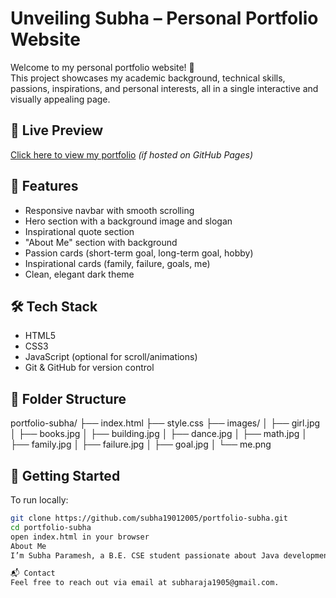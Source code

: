 # Unveiling Subha – Personal Portfolio Website

Welcome to my personal portfolio website! 🎉  
This project showcases my academic background, technical skills, passions, inspirations, and personal interests, all in a single interactive and visually appealing page.

## 🔗 Live Preview
[Click here to view my portfolio](https://your-github-username.github.io/portfolio-subha/) *(if hosted on GitHub Pages)*

## 📌 Features
- Responsive navbar with smooth scrolling
- Hero section with a background image and slogan
- Inspirational quote section
- "About Me" section with background
- Passion cards (short-term goal, long-term goal, hobby)
- Inspirational cards (family, failure, goals, me)
- Clean, elegant dark theme

## 🛠️ Tech Stack
- HTML5
- CSS3
- JavaScript (optional for scroll/animations)
- Git & GitHub for version control

## 📁 Folder Structure
portfolio-subha/
├── index.html
├── style.css
├── images/
│ ├── girl.jpg
│ ├── books.jpg
│ ├── building.jpg
│ ├── dance.jpg
│ ├── math.jpg
│ ├── family.jpg
│ ├── failure.jpg
│ ├── goal.jpg
│ └── me.png

## 🚀 Getting Started
To run locally:
```bash
git clone https://github.com/subha19012005/portfolio-subha.git
cd portfolio-subha
open index.html in your browser
About Me
I’m Subha Paramesh, a B.E. CSE student passionate about Java development, MySQL, and front-end design.

📬 Contact
Feel free to reach out via email at subharaja1905@gmail.com.
